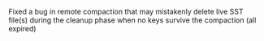 Fixed a bug in remote compaction that may mistakenly delete live SST file(s) during the cleanup phase when no keys survive the compaction (all expired)
